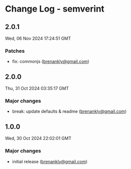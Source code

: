 # Change Log - semverint

<!-- This log was last generated on Wed, 06 Nov 2024 17:24:51 GMT and should not be manually modified. -->

<!-- Start content -->

## 2.0.1

Wed, 06 Nov 2024 17:24:51 GMT

### Patches

- fix: commonjs (brenankly@gmail.com)

## 2.0.0

Thu, 31 Oct 2024 03:35:17 GMT

### Major changes

- break: update defaults & readme (brenankly@gmail.com)

## 1.0.0

Wed, 30 Oct 2024 22:02:01 GMT

### Major changes

- initial release (brenankly@gmail.com)
